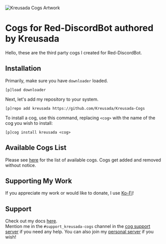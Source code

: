 ![Kreusada Cogs Artwork](.github/resources/kreusadacogs-artwork.png)

# Cogs for Red-DiscordBot authored by Kreusada

Hello, these are the third party cogs I created for Red-DiscordBot.

## Installation

Primarily, make sure you have `downloader` loaded.

```
[p]load downloader
```

Next, let's add my repository to your system.

```
[p]repo add kreusada https://github.com/Kreusada/Kreusada-Cogs
```

To install a cog, use this command, replacing `<cog>` with the name of the cog you wish to install:

```
[p]cog install kreusada <cog>
```

## Available Cogs List

Please see [here](https://github.com/Kreusada/Kreusada-Cogs/blob/master/cogs.csv) for the list of available cogs. Cogs get added and removed without notice.

## Supporting My Work

If you appreciate my work or would like to donate, I use [Ko-Fi](https://ko-fi.com/kreusada)!

## Support

Check out my docs [here](https://kreusadacogs.readthedocs.io/en/latest/).  
Mention me in the `#support_kreusada-cogs` channel in the [cog support server](https://discord.gg/GET4DVk) if you need any help.
You can also join my [personal server](https://discord.gg/JmCFyq7) if you wish!
